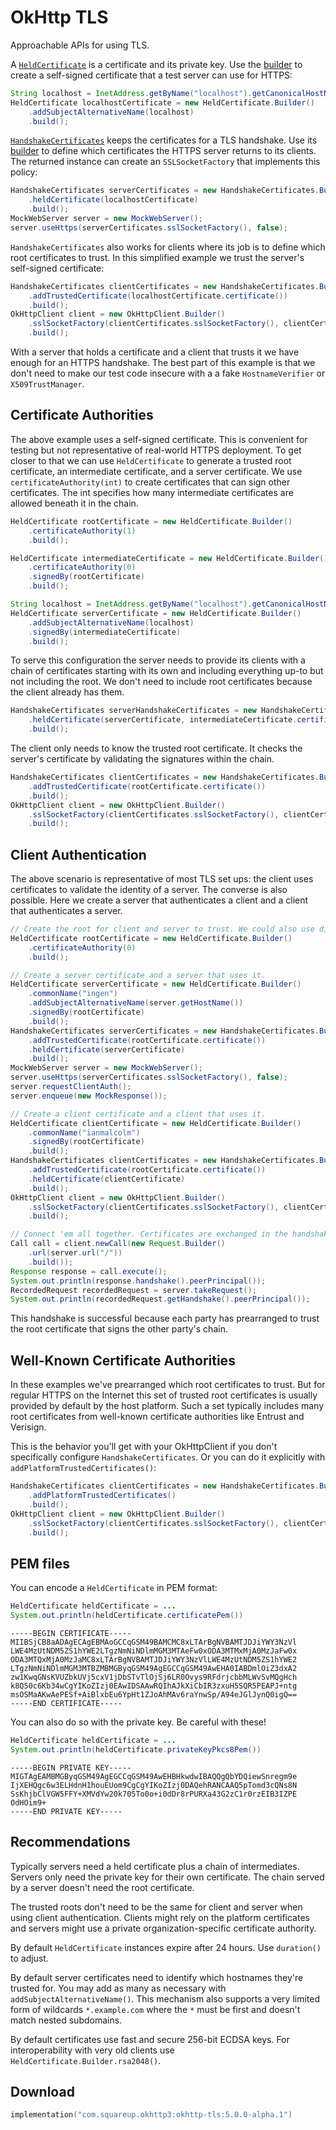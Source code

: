 OkHttp TLS
==========

Approachable APIs for using TLS.

A [`HeldCertificate`][held_certificate] is a certificate and its private key. Use the
[builder][held_certificate_builder] to create a self-signed certificate that a test server can use
for HTTPS:

```java
String localhost = InetAddress.getByName("localhost").getCanonicalHostName();
HeldCertificate localhostCertificate = new HeldCertificate.Builder()
    .addSubjectAlternativeName(localhost)
    .build();
```

[`HandshakeCertificates`][handshake_certificates] keeps the certificates for a TLS handshake.
Use its [builder][handshake_certificates_builder] to define which certificates the HTTPS server
returns to its clients. The returned instance can create an `SSLSocketFactory` that implements this
policy:

```java
HandshakeCertificates serverCertificates = new HandshakeCertificates.Builder()
    .heldCertificate(localhostCertificate)
    .build();
MockWebServer server = new MockWebServer();
server.useHttps(serverCertificates.sslSocketFactory(), false);
```

`HandshakeCertificates` also works for clients where its job is to define which root certificates
to trust. In this simplified example we trust the server's self-signed certificate:

```java
HandshakeCertificates clientCertificates = new HandshakeCertificates.Builder()
    .addTrustedCertificate(localhostCertificate.certificate())
    .build();
OkHttpClient client = new OkHttpClient.Builder()
    .sslSocketFactory(clientCertificates.sslSocketFactory(), clientCertificates.trustManager())
    .build();
```

With a server that holds a certificate and a client that trusts it we have enough for an HTTPS
handshake. The best part of this example is that we don't need to make our test code insecure with a
a fake `HostnameVerifier` or `X509TrustManager`.

Certificate Authorities
-----------------------

The above example uses a self-signed certificate. This is convenient for testing but not
representative of real-world HTTPS deployment. To get closer to that we can use `HeldCertificate`
to generate a trusted root certificate, an intermediate certificate, and a server certificate.
We use `certificateAuthority(int)` to create certificates that can sign other certificates. The
int specifies how many intermediate certificates are allowed beneath it in the chain.

```java
HeldCertificate rootCertificate = new HeldCertificate.Builder()
    .certificateAuthority(1)
    .build();

HeldCertificate intermediateCertificate = new HeldCertificate.Builder()
    .certificateAuthority(0)
    .signedBy(rootCertificate)
    .build();

String localhost = InetAddress.getByName("localhost").getCanonicalHostName();
HeldCertificate serverCertificate = new HeldCertificate.Builder()
    .addSubjectAlternativeName(localhost)
    .signedBy(intermediateCertificate)
    .build();
```

To serve this configuration the server needs to provide its clients with a chain of certificates
starting with its own and including everything up-to but not including the root. We don't need to
include root certificates because the client already has them.

```java
HandshakeCertificates serverHandshakeCertificates = new HandshakeCertificates.Builder()
    .heldCertificate(serverCertificate, intermediateCertificate.certificate())
    .build();
```

The client only needs to know the trusted root certificate. It checks the server's certificate by
validating the signatures within the chain.

```java
HandshakeCertificates clientCertificates = new HandshakeCertificates.Builder()
    .addTrustedCertificate(rootCertificate.certificate())
    .build();
OkHttpClient client = new OkHttpClient.Builder()
    .sslSocketFactory(clientCertificates.sslSocketFactory(), clientCertificates.trustManager())
    .build();
```

Client Authentication
---------------------

The above scenario is representative of most TLS set ups: the client uses certificates to validate
the identity of a server. The converse is also possible. Here we create a server that authenticates
a client and a client that authenticates a server.

```java
// Create the root for client and server to trust. We could also use different roots for each!
HeldCertificate rootCertificate = new HeldCertificate.Builder()
    .certificateAuthority(0)
    .build();

// Create a server certificate and a server that uses it.
HeldCertificate serverCertificate = new HeldCertificate.Builder()
    .commonName("ingen")
    .addSubjectAlternativeName(server.getHostName())
    .signedBy(rootCertificate)
    .build();
HandshakeCertificates serverCertificates = new HandshakeCertificates.Builder()
    .addTrustedCertificate(rootCertificate.certificate())
    .heldCertificate(serverCertificate)
    .build();
MockWebServer server = new MockWebServer();
server.useHttps(serverCertificates.sslSocketFactory(), false);
server.requestClientAuth();
server.enqueue(new MockResponse());

// Create a client certificate and a client that uses it.
HeldCertificate clientCertificate = new HeldCertificate.Builder()
    .commonName("ianmalcolm")
    .signedBy(rootCertificate)
    .build();
HandshakeCertificates clientCertificates = new HandshakeCertificates.Builder()
    .addTrustedCertificate(rootCertificate.certificate())
    .heldCertificate(clientCertificate)
    .build();
OkHttpClient client = new OkHttpClient.Builder()
    .sslSocketFactory(clientCertificates.sslSocketFactory(), clientCertificates.trustManager())
    .build();

// Connect 'em all together. Certificates are exchanged in the handshake.
Call call = client.newCall(new Request.Builder()
    .url(server.url("/"))
    .build());
Response response = call.execute();
System.out.println(response.handshake().peerPrincipal());
RecordedRequest recordedRequest = server.takeRequest();
System.out.println(recordedRequest.getHandshake().peerPrincipal());
```

This handshake is successful because each party has prearranged to trust the root certificate that
signs the other party's chain.

Well-Known Certificate Authorities
----------------------------------

In these examples we've prearranged which root certificates to trust. But for regular HTTPS on the
Internet this set of trusted root certificates is usually provided by default by the host platform.
Such a set typically includes many root certificates from well-known certificate authorities like
Entrust and Verisign.

This is the behavior you'll get with your OkHttpClient if you don't specifically configure
`HandshakeCertificates`. Or you can do it explicitly with `addPlatformTrustedCertificates()`:

```java
HandshakeCertificates clientCertificates = new HandshakeCertificates.Builder()
    .addPlatformTrustedCertificates()
    .build();
OkHttpClient client = new OkHttpClient.Builder()
    .sslSocketFactory(clientCertificates.sslSocketFactory(), clientCertificates.trustManager())
    .build();
```

PEM files
---------

You can encode a `HeldCertificate` in PEM format:

```java
HeldCertificate heldCertificate = ...
System.out.println(heldCertificate.certificatePem())
```

```
-----BEGIN CERTIFICATE-----
MIIBSjCB8aADAgECAgEBMAoGCCqGSM49BAMCMC8xLTArBgNVBAMTJDJiYWY3NzVl
LWE4MzUtNDM5ZS1hYWE2LTgzNmNiNDlmMGM3MTAeFw0xODA3MTMxMjA0MzJaFw0x
ODA3MTQxMjA0MzJaMC8xLTArBgNVBAMTJDJiYWY3NzVlLWE4MzUtNDM5ZS1hYWE2
LTgzNmNiNDlmMGM3MTBZMBMGByqGSM49AgEGCCqGSM49AwEHA0IABDmlOiZ3dxA2
zw1KwqGNsKVUZbkUVj5cxV1jDbSTvTlOjSj6LR0Ovys9RFdrjcbbMLWvSvMQgHch
k8Q50c6Kb34wCgYIKoZIzj0EAwIDSAAwRQIhAJkXiCbIR3zxuH5SQR5PEAPJ+ntg
msOSMaAKwAePESf+AiBlxbEu6YpHt1ZJoAhMAv6raYnwSp/A94eJGlJynQ0igQ==
-----END CERTIFICATE-----
```

You can also do so with the private key. Be careful with these!

```java
HeldCertificate heldCertificate = ...
System.out.println(heldCertificate.privateKeyPkcs8Pem())
```

```
-----BEGIN PRIVATE KEY-----
MIGTAgEAMBMGByqGSM49AgEGCCqGSM49AwEHBHkwdwIBAQQgQbYDQiewSnregm9e
IjXEHQgc6w3ELHdnH1houEUom9CgCgYIKoZIzj0DAQehRANCAAQ5pTomd3cQNs8N
SsKhjbClVGW5FFY+XMVdYw20k705To0o+i0dDr8rPURXa43G2zC1r0rzEIB3IZPE
OdHOim9+
-----END PRIVATE KEY-----
```

Recommendations
---------------

Typically servers need a held certificate plus a chain of intermediates. Servers only need the
private key for their own certificate. The chain served by a server doesn't need the root
certificate.

The trusted roots don't need to be the same for client and server when using client authentication.
Clients might rely on the platform certificates and servers might use a private
organization-specific certificate authority.

By default `HeldCertificate` instances expire after 24 hours. Use `duration()` to adjust.

By default server certificates need to identify which hostnames they're trusted for. You may add as
many as necessary with `addSubjectAlternativeName()`. This mechanism also supports a very limited
form of wildcards `*.example.com` where the `*` must be first and doesn't match nested subdomains.

By default certificates use fast and secure 256-bit ECDSA keys. For interoperability with very old
clients use `HeldCertificate.Builder.rsa2048()`.

Download
--------

```kotlin
implementation("com.squareup.okhttp3:okhttp-tls:5.0.0-alpha.1")
```

 [held_certificate]: http://square.github.io/okhttp/4.x/okhttp-tls/okhttp3.tls/-held-certificate/
 [held_certificate_builder]: http://square.github.io/okhttp/4.x/okhttp-tls/okhttp3.tls/-held-certificate/-builder/
 [handshake_certificates]: http://square.github.io/okhttp/4.x/okhttp-tls/okhttp3.tls/-handshake-certificates/
 [handshake_certificates_builder]: http://square.github.io/okhttp/4.x/okhttp-tls/okhttp3.tls/-handshake-certificates/-builder/

